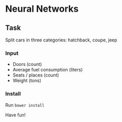Neural Networks
==================

Task
------

Split cars in three categories: hatchback, coupe, jeep

### Input

* Doors (count)
* Average fuel consumption (liters)
* Seats / places (count)
* Weight (tons)

### Install

Run ```bower install```

Have fun!
